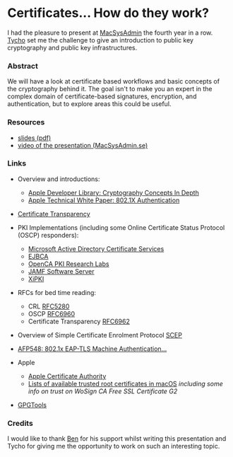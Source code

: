 # Certificates... How do they work?

I had the pleasure to present at [MacSysAdmin](http://macsysadmin.se/2016/Home.html) the fourth year in a row. [Tycho](https://twitter.com/tychosjogren) set me the challenge to give an introduction to public key cryptography and public key infrastructures.

### Abstract

We will have a look at certificate based workflows and basic concepts of the cryptography behind it. The goal isn't to make you an expert in the complex domain of certificate-based signatures, encryption, and authentication, but to explore areas this could be useful. 

### Resources

 * [slides (pdf)](https://github.com/mjung/publications/raw/master/2016-10-06_MacSysadmin_Certificates/2016-10-06_MacSysAdmin_Certificates-Marko_Jung.pdf)
 * [video of the presentation (MacSysAdmin.se)](http://docs.macsysadmin.se/2016/video/Day3Session4.mp4)

### Links

 * Overview and introductions:
    * [Apple Developer Library: Cryptography Concepts In Depth](https://developer.apple.com/library/content/documentation/Security/Conceptual/cryptoservices/CryptographyConcepts/CryptographyConcepts.html)
   * [Apple Technical White Paper: 802.1X Authentication](http://training.apple.com/pdf/WP_8021X_Authentication.pdf)
 * [Certificate Transparency](https://www.certificate-transparency.org/)
 
 * PKI Implementations (including some Online Certificate Status Protocol (OSCP) responders):
    * [Microsoft Active Directory Certificate Services](https://technet.microsoft.com/en-us/windowsserver/dd448615.aspx)
    * [EJBCA](https://www.ejbca.org/)
    * [OpenCA PKI Research Labs](https://www.openca.org/)
    * [JAMF Software Server](https://www.jamfsoftware.com/)
    * [XiPKI](https://github.com/xipki/xipki)
 * RFCs for bed time reading:
    * CRL [RFC5280](https://tools.ietf.org/html/rfc5280)
    * OSCP [RFC6960](https://tools.ietf.org/html/rfc6960)
    * Certificate Transparency [RFC6962](https://tools.ietf.org/html/rfc6962)
 * Overview of Simple Certificate Enrolment Protocol [SCEP](http://www.ietf.org/proceedings/69/slides/pkix-3.pdf)
 * [AFP548: 802.1x EAP-TLS Machine Authentication...](https://www.afp548.com/2012/11/20/802-1x-eaptls-machine-auth-mtlion-adcerts/)
 * Apple
    * [Apple Certificate Authority](https://www.apple.com/certificateauthority/) 
    * [Lists of available trusted root certificates in macOS](https://support.apple.com/en-us/HT202858) *including some info on trust on WoSign CA Free SSL Certificate G2*
 * [GPGTools](https://gpgtools.org/)

### Credits

I would like to thank [Ben](https://github.com/fuzzylogiq/) for his support whilst writing this presentation and Tycho for giving me the opportunity to work on such an interesting topic. 
